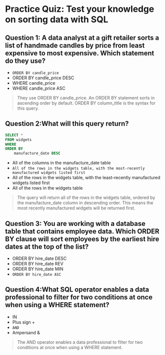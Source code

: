 # Practice Quiz: Test your knowledge on sorting data with SQL

## Question 1: A data analyst at a gift retailer sorts a list of handmade candles by price from least expensive to most expensive. Which statement do they use?

- `ORDER BY candle_price`
- ORDER BY candle_price DESC
- WHERE candle_price
- WHERE candle_price ASC

> They use ORDER BY candle_price. An ORDER BY statement sorts in ascending order by default. ORDER BY column_title is the syntax for this query.

## Question 2:What will this query return?

```sql
SELECT *
FROM widgets
WHERE
ORDER BY 
    manufacture_date DESC
```

- All of the columns in the manufacture_date table
- `All of the rows in the widgets table, with the most-recently manufactured widgets listed first`
- All of the rows in the widgets table, with the least-recently manufactured widgets listed first
- All of the rows in the widgets table

> The query will return all of the rows in the widgets table, ordered by the manufacture_date column in descending order. This means the most recently manufactured widgets will be returned first.

## Question 3: You are working with a database table that contains employee data. Which ORDER BY clause will sort employees by the earliest hire dates at the top of the list?

- ORDER BY hire_date DESC
- ORDER BY hire_date REV
- ORDER BY hire_date MIN
- `ORDER BY hire_date ASC`

## Question 4:What SQL operator enables a data professional to filter for two conditions at once when using a WHERE statement?

- IN
- Plus sign +
- `AND`
- Ampersand &

> The AND operator enables a data professional to filter for two conditions at once when using a WHERE statement.
